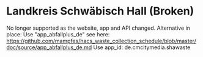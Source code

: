 # Landkreis Schwäbisch Hall (Broken)

No longer supported as the website, app and API changed.
Alternative in place:
Use "app_abfallplus_de" see here: <https://github.com/mampfes/hacs_waste_collection_schedule/blob/master/doc/source/app_abfallplus_de.md>
Use app_id: de.cmcitymedia.shawaste
